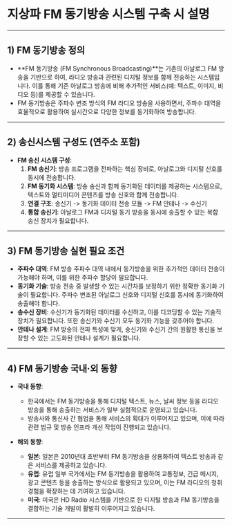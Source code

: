 # 지상파 FM 동기방송 시스템 구축 시 설명

---

## 1) FM 동기방송 정의
- **FM 동기방송 (FM Synchronous Broadcasting)**는 기존의 아날로그 FM 방송을 기반으로 하여, 라디오 방송과 관련된 디지털 정보를 함께 전송하는 시스템입니다. 이를 통해 기존 아날로그 방송에 비해 추가적인 서비스(예: 텍스트, 이미지, 비디오 등)를 제공할 수 있습니다.
- FM 동기방송은 주파수 변조 방식의 FM 라디오 방송을 사용하면서, 주파수 대역을 효율적으로 활용하여 실시간으로 다양한 정보를 동기화하여 방송합니다.

---

## 2) 송신시스템 구성도 (연주소 포함)
- **FM 송신 시스템 구성**:
  1. **FM 송신기**: 방송 프로그램을 전파하는 핵심 장비로, 아날로그와 디지털 신호를 동시에 전송합니다.
  2. **FM 동기화 시스템**: 방송 송신과 함께 동기화된 데이터를 제공하는 시스템으로, 텍스트와 멀티미디어 콘텐츠를 방송 신호와 함께 전송합니다.
  3. **연결 구조**: 송신기 -> 동기화 데이터 전송 모듈 -> FM 안테나 -> 수신기
  4. **통합 송신기**: 아날로그 FM과 디지털 동기 방송을 동시에 송출할 수 있는 복합 송신 장치가 필요합니다.

---

## 3) FM 동기방송 실현 필요 조건
- **주파수 대역**: FM 방송 주파수 대역 내에서 동기방송을 위한 추가적인 데이터 전송이 가능해야 하며, 이를 위한 주파수 할당이 필요합니다.
- **동기화 기술**: 방송 전송 중 발생할 수 있는 시간차를 보정하기 위한 정확한 동기화 기술이 필요합니다. 주파수 변조된 아날로그 신호와 디지털 신호를 동시에 동기화하여 송출해야 합니다.
- **송수신 장비**: 수신기가 동기화된 데이터를 수신하고, 이를 디코딩할 수 있는 기술적 장치가 필요합니다. 또한 송신기와 수신기 모두 동기화 기능을 갖추어야 합니다.
- **안테나 설계**: FM 방송의 전파 특성에 맞게, 송신기와 수신기 간의 원활한 통신을 보장할 수 있는 고도화된 안테나 설계가 필요합니다.

---

## 4) FM 동기방송 국내·외 동향
- **국내 동향**:
  - 한국에서는 FM 동기방송을 통해 디지털 텍스트, 뉴스, 날씨 정보 등을 라디오 방송을 통해 송출하는 서비스가 일부 실험적으로 운영되고 있습니다.
  - 방송사와 통신사 간 협업을 통해 서비스의 확대가 이루어지고 있으며, 이에 따라 관련 법규 및 방송 인프라 개선 작업이 진행되고 있습니다.
  
- **해외 동향**:
  - **일본**: 일본은 2010년대 초반부터 FM 동기방송을 상용화하여 텍스트 방송과 같은 서비스를 제공하고 있습니다.
  - **유럽**: 유럽 일부 국가에서는 FM 동기방송을 활용하여 교통정보, 긴급 메시지, 광고 콘텐츠 등을 송출하는 방식으로 활용되고 있으며, 이는 FM 라디오의 청취 경험을 확장하는 데 기여하고 있습니다.
  - **미국**: 미국은 HD Radio 시스템을 기반으로 한 디지털 방송과 FM 동기방송을 결합하는 기술 개발이 활발히 이루어지고 있습니다.

---
